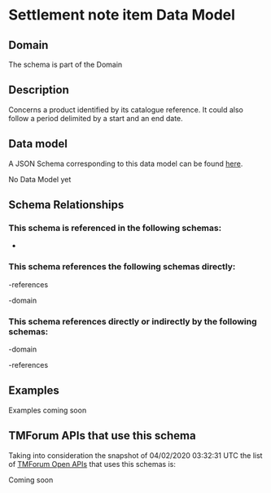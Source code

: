 # Settlement note item Data Model

## Domain

The  schema is part of the  Domain

## Description

Concerns a product identified by its catalogue reference. It could also follow a period delimited by a start and an end date.

## Data model

A JSON Schema corresponding to this data model can be found
[here](https://github.com/tmforum-rand/schemas/blob/candidates/Customer/SettlementNoteItem.schema.json).

No Data Model yet

## Schema Relationships

### This schema is referenced in the following schemas:

-

### This schema references the following schemas directly:

-references

-domain

### This schema references directly or indirectly by the following schemas:

-domain

-references



## Examples

Examples coming soon

## TMForum APIs that use this schema

Taking into consideration the snapshot of 04/02/2020 03:32:31 UTC the list of [TMForum Open APIs](https://www.tmforum.org/open-apis/) that uses this schemas is:

Coming soon